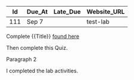 <quiz>
<template-arguments>

| Id  | Due_At | Late_Due | Website_URL |
|-----|--------|----------|-------------|
| 111 | Sep 7  |          | test-lab    |

</template-arguments>

<settings title="Lab {{Id}} Quiz"
    due_at="{{ Due_At }}, 2023, 8:00 AM"
    available_from="Sep 5, 2023, 12:00 AM"
    available_to="Dec 25, 2023, 11:59 PM"
    assignment_group="Labs"
    shuffle_answers="False"
    allowed_attempts="-1">
</settings>

<description>

Complete {{Title}} [found here](https://fall2023.byucs110.org/labs/lab0-getting-started/)

Then complete this Quiz. 
<p>Paragraph 2</p>
<!-- foobar -->

</description>

<question type="true-false" points="10">
<correct>
I completed the lab activities.
</correct>
</question>

</quiz>